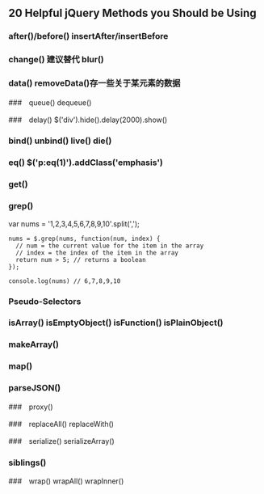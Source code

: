 ## 20 Helpful jQuery Methods you Should be Using

### after()/before()  insertAfter/insertBefore

### change() 建议替代 blur()

### data()  removeData()存一些关于某元素的数据

###　queue()  dequeue()

###　delay()  $('div').hide().delay(2000).show()

### bind() unbind() live()  die()

### eq()  $('p:eq(1)').addClass('emphasis')

### get()

###  grep()

var nums = '1,2,3,4,5,6,7,8,9,10'.split(',');
 
``` 
nums = $.grep(nums, function(num, index) {
  // num = the current value for the item in the array
  // index = the index of the item in the array
  return num > 5; // returns a boolean
});

console.log(nums) // 6,7,8,9,10
 ```

 ###   Pseudo-Selectors

 ### isArray() isEmptyObject()  isFunction()  isPlainObject()

 ###  makeArray()

 ###  map()

 ### parseJSON()

 ###　proxy()

 ###　replaceAll()  replaceWith()

 ###　serialize()  serializeArray()

 ###  siblings()

###　wrap() wrapAll() wrapInner()



